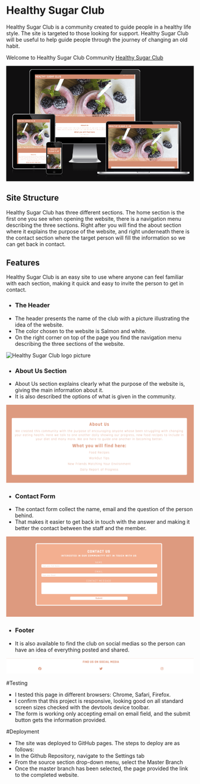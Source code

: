 # Healthy Sugar Club

Healthy Sugar Club is a community created to guide people in a healthy life style. The site is targeted to those looking for support. Healthy Sugar Club will be useful to help guide people through the journey of changing an old habit. 

Welcome to Healthy Sugar Club Community [Healthy Sugar Club](https://juliavolponi.github.io/sugar-club/)

![Healthy Sugar Club responsive design](assets/images/Screenshot%202024-03-06%20at%2010.22.26.png)

## Site Structure
Healthy Sugar Club has three different sections. The home section is the first one you see when opening the website, there is a navigation menu describing the three sections. Right after you will find the about section where it explains the purpose of the website, and right underneath there is the contact section where the target person will fill the information so we can get back in contact.

## Features
Healthy Sugar Club is an easy site to use where anyone can feel familiar with each section, making it quick and easy to invite the person to get in contact.

* ### The Header
* The header presents the name of the club with a picture illustrating the idea of the website. 
* The color chosen to the website is Salmon and white.
* On the right corner on top of the page you find the navigation menu describing the three sections of the website.

![Healthy Sugar Club logo picture](assets/images/Screenshot%202024-03-06%20at%2010.41.08.png)

* ### About Us Section
* About Us section explains clearly what the purpose of the website is, giving the main information about it.
* It is also described the options of what is given in the community.

![Healthy Sugar Club about section](assets/images/Screenshot%202024-03-06%20at%2010.44.22.png)

* ### Contact Form
* The contact form collect the name, email and the question of the person behind.
* That makes it easier to get back in touch with the answer and making it better the contact between the staff and the member.

![Healthy Sugar Club contact form](assets/images/Screenshot%202024-03-06%20at%2010.48.14.png)

* ### Footer
* It is also available to find the club on social medias so the person can have an idea of everything posted and shared.

![Healthy Sugar Club Footer](assets/images/Screenshot%202024-03-06%20at%2010.52.28.png)

#Testing 
* I tested this page in different browsers: Chrome, Safari, Firefox.
* I confirm that this project is responsive, looking good on all standard screen sizes checked with the devtools device toolbar.
* The form is working only accepting email on email field, and the submit button gets the information provided.

#Deployment
* The site was deployed to GitHub pages. The steps to deploy are as follows:
* In the Github Repository, navigate to the Settings tab
* From the source section drop-down menu, select the Master Branch
* Once the master branch has been selected, the page provided the link to the completed website.